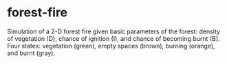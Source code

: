# forest-fire
Simulation of a 2-D forest fire given basic parameters of the forest: density of vegetation (D), chance of ignition (I), and chance of becoming burnt (B).
Four states: vegetation (green), empty spaces (brown), burning (orange), and burnt (gray).
